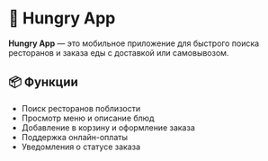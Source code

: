 # 🍕 Hungry App

**Hungry App** — это мобильное приложение для быстрого поиска ресторанов и заказа еды с доставкой или самовывозом.

## 📦 Функции

- Поиск ресторанов поблизости
- Просмотр меню и описание блюд
- Добавление в корзину и оформление заказа
- Поддержка онлайн-оплаты
- Уведомления о статусе заказа
